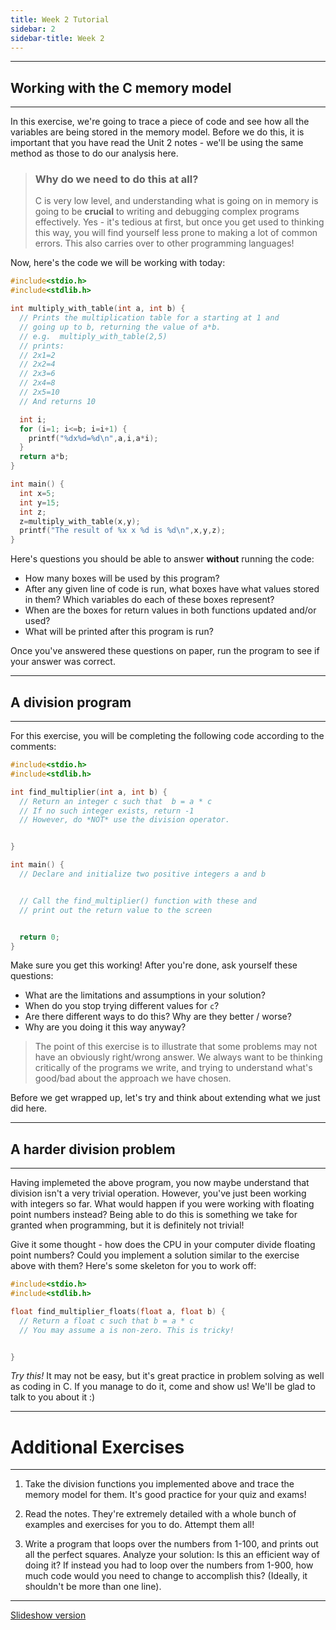 ```yaml
---
title: Week 2 Tutorial
sidebar: 2
sidebar-title: Week 2
---
```


---

## Working with the C memory model

---

In this exercise, we're going to trace a piece of code and see how all the variables are being stored in the memory model. Before we do this, it is important that you have read the Unit 2 notes - we'll be using the same method as those to do our analysis here.
  
  

> ### Why do we need to do this at all?  
> 
> C is very low level, and understanding what is going on in memory is going to be **crucial** to writing and debugging complex programs effectively. Yes - it's tedious at first, but once you get used to thinking this way, you will find yourself less prone to making a lot of common errors. This also carries over to other programming languages!


Now, here's the code we will be working with today:

```c
#include<stdio.h>
#include<stdlib.h>

int multiply_with_table(int a, int b) {
  // Prints the multiplication table for a starting at 1 and
  // going up to b, returning the value of a*b.
  // e.g.  multiply_with_table(2,5)
  // prints:
  // 2x1=2
  // 2x2=4
  // 2x3=6
  // 2x4=8
  // 2x5=10
  // And returns 10

  int i;
  for (i=1; i<=b; i=i+1) {
    printf("%dx%d=%d\n",a,i,a*i);
  }
  return a*b;
}

int main() {
  int x=5;
  int y=15;
  int z;
  z=multiply_with_table(x,y);
  printf("The result of %x x %d is %d\n",x,y,z);
}
```

Here's questions you should be able to answer **without** running the code:

- How many boxes will be used by this program?
- After any given line of code is run, what boxes have what values stored in them? Which variables do each of these boxes represent?
- When are the boxes for return values in both functions updated and/or used?
- What will be printed after this program is run?

Once you've answered these questions on paper, run the program to see if your answer was correct.

---

## A division program

---

For this exercise, you will be completing the following code according to the comments:

```c
#include<stdio.h>
#include<stdlib.h>

int find_multiplier(int a, int b) {
  // Return an integer c such that  b = a * c
  // If no such integer exists, return -1
  // However, do *NOT* use the division operator.


}

int main() {
  // Declare and initialize two positive integers a and b


  // Call the find_multiplier() function with these and 
  // print out the return value to the screen


  return 0;
}
```

Make sure you get this working! After you're done, ask yourself these questions:

- What are the limitations and assumptions in your solution?
- When do you stop trying different values for `c`?
- Are there different ways to do this? Why are they better / worse?
- Why are you doing it this way anyway?

> The point of this exercise is to illustrate that some problems may not have
    an obviously right/wrong answer. We always want to be thinking critically of the programs
    we write, and trying to understand what's good/bad about the approach we have chosen.

Before we get wrapped up, let's try and think about extending what we just did here.

---

## A harder division problem

---

Having implemeted the above program, you now maybe understand that division isn't a very trivial operation.
However, you've just been working with integers so far. What would happen if you were working with floating point numbers instead? Being able to do this is something we take for granted when programming, but it is definitely not trivial!

Give it some thought - how does the CPU in your computer divide floating point numbers? Could you implement a solution
similar to the exercise above with them? Here's some skeleton for you to work off:

```c
#include<stdio.h>
#include<stdlib.h>

float find_multiplier_floats(float a, float b) {
  // Return a float c such that b = a * c
  // You may assume a is non-zero. This is tricky!


}
```

*Try this!* It may not be easy, but it's great practice in problem solving as well
as coding in C. If you manage to do it, come and show us! We'll be glad to talk to you about it :)

---

# Additional Exercises

---

1. Take the division functions you implemented above and trace the memory model for them. It's good practice for your quiz and exams!

2. Read the notes. They're extremely detailed with a whole bunch of examples and exercises for you to do. Attempt them all!

3. Write a program that loops over the numbers from 1-100, and prints out all the perfect squares. Analyze your solution: Is this an efficient way of doing it? If instead you had to loop over the numbers from 1-900, how much code would you need to change to accomplish this? (Ideally, it shouldn't be more than one line).

---
[Slideshow version](slides/)